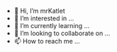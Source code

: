 - 👋 Hi, I’m mrKatlet
- 👀 I’m interested in ...
- 🌱 I’m currently learning ...
- 💞️ I’m looking to collaborate on ...
- 📫 How to reach me ...

<!---
mrKatlet/mrKatlet is a ✨ special ✨ repository because its `README.md` (this file) appears on your GitHub profile.
You can click the Preview link to take a look at your changes.
--->
